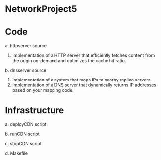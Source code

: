 # NetworkProject5

# Code

a. httpserver source

  1. Implementation of a HTTP server that efficiently fetches content from the origin on-demand and optimizes the cache hit ratio.
  
b. dnsserver source

  1. Implementation of a system that maps IPs to nearby replica servers.
  2. Implementation of a DNS server that dynamically returns IP addresses based on your mapping code.

# Infrastructure 

a. deployCDN script

b. runCDN script

c. stopCDN script

d. Makefile
